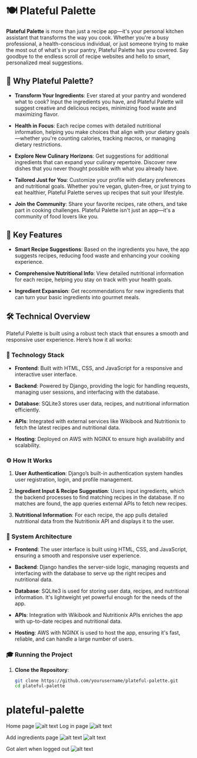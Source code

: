 
# 🍽️ Plateful Palette

**Plateful Palette** is more than just a recipe app—it's your personal kitchen assistant that transforms the way you cook. Whether you're a busy professional, a health-conscious individual, or just someone trying to make the most out of what's in your pantry, Plateful Palette has you covered. Say goodbye to the endless scroll of recipe websites and hello to smart, personalized meal suggestions.

## 🌟 Why Plateful Palette?

- **Transform Your Ingredients**: Ever stared at your pantry and wondered what to cook? Input the ingredients you have, and Plateful Palette will suggest creative and delicious recipes, minimizing food waste and maximizing flavor.
  
- **Health in Focus**: Each recipe comes with detailed nutritional information, helping you make choices that align with your dietary goals—whether you're counting calories, tracking macros, or managing dietary restrictions.
  
- **Explore New Culinary Horizons**: Get suggestions for additional ingredients that can expand your culinary repertoire. Discover new dishes that you never thought possible with what you already have.

- **Tailored Just for You**: Customize your profile with dietary preferences and nutritional goals. Whether you're vegan, gluten-free, or just trying to eat healthier, Plateful Palette serves up recipes that suit your lifestyle.

- **Join the Community**: Share your favorite recipes, rate others, and take part in cooking challenges. Plateful Palette isn't just an app—it's a community of food lovers like you.

## 🚀 Key Features

- **Smart Recipe Suggestions**: Based on the ingredients you have, the app suggests recipes, reducing food waste and enhancing your cooking experience.
  
- **Comprehensive Nutritional Info**: View detailed nutritional information for each recipe, helping you stay on track with your health goals.
  
- **Ingredient Expansion**: Get recommendations for new ingredients that can turn your basic ingredients into gourmet meals.

## 🛠️ Technical Overview

Plateful Palette is built using a robust tech stack that ensures a smooth and responsive user experience. Here’s how it all works:

### 🔧 Technology Stack

- **Frontend**: Built with HTML, CSS, and JavaScript for a responsive and interactive user interface.
  
- **Backend**: Powered by Django, providing the logic for handling requests, managing user sessions, and interfacing with the database.
  
- **Database**: SQLite3 stores user data, recipes, and nutritional information efficiently.
  
- **APIs**: Integrated with external services like Wikibook and Nutritionix to fetch the latest recipes and nutritional data.
  
- **Hosting**: Deployed on AWS with NGINX to ensure high availability and scalability.

### ⚙️ How It Works

1. **User Authentication**: Django’s built-in authentication system handles user registration, login, and profile management.

2. **Ingredient Input & Recipe Suggestion**: Users input ingredients, which the backend processes to find matching recipes in the database. If no matches are found, the app queries external APIs to fetch new recipes.

3. **Nutritional Information**: For each recipe, the app pulls detailed nutritional data from the Nutritionix API and displays it to the user.

### 🧩 System Architecture

- **Frontend**: The user interface is built using HTML, CSS, and JavaScript, ensuring a smooth and responsive user experience.
  
- **Backend**: Django handles the server-side logic, managing requests and interfacing with the database to serve up the right recipes and nutritional data.
  
- **Database**: SQLite3 is used for storing user data, recipes, and nutritional information. It's lightweight yet powerful enough for the needs of the app.
  
- **APIs**: Integration with Wikibook and Nutritionix APIs enriches the app with up-to-date recipes and nutritional data.
  
- **Hosting**: AWS with NGINX is used to host the app, ensuring it's fast, reliable, and can handle a large number of users.

### 🎓 Running the Project

1. **Clone the Repository**:
   ```bash
   git clone https://github.com/yourusername/plateful-palette.git
   cd plateful-palette

# plateful-palette

Home page
![alt text](image-2.png)
Log in page
![alt text](image-3.png)

Add ingredients page
![alt text](image.png)
![alt text](image-1.png)

Got alert when logged out
![alt text](image-4.png)

